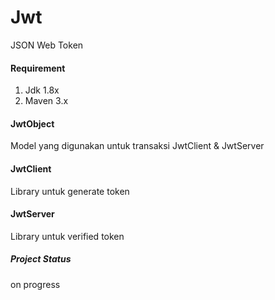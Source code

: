 # Jwt
JSON Web Token

#### Requirement
<ol>
<li>Jdk 1.8x</li>
<li>Maven 3.x</li>
</ol>

#### JwtObject
Model yang digunakan untuk transaksi JwtClient & JwtServer

#### JwtClient
Library untuk generate token

#### JwtServer
Library untuk verified token

##### Project Status
on progress
